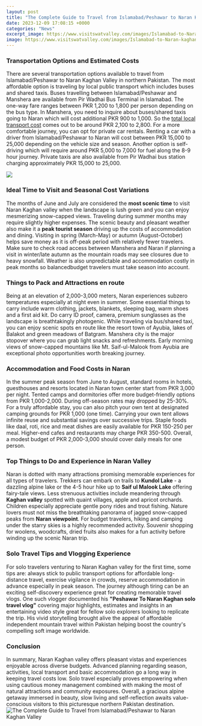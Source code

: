 ```yaml
---
layout: post
title: "The Complete Guide to Travel from Islamabad/Peshawar to Naran Kaghan Valley"
date: 2023-12-09 17:08:15 +0000
categories: "News"
excerpt_image: https://www.visitswatvalley.com/images/Islamabad-to-Naran-kaghan-road-map.jpg
image: https://www.visitswatvalley.com/images/Islamabad-to-Naran-kaghan-road-map.jpg
---
```


### Transportation Options and Estimated Costs
There are several transportation options available to travel from Islamabad/Peshawar to Naran Kaghan Valley in northern Pakistan. The most affordable option is traveling by local public transport which includes buses and shared taxis. Buses travelling between Islamabad/Peshawar and Manshera are available from Pir Wadhai Bus Terminal in Islamabad. The one-way fare ranges between PKR 1,200 to 1,800 per person depending on the bus type. In Manshera, you need to inquire about buses/shared taxis going to Naran which will cost additional PKR 900 to 1,000. So the [total local transport cost](https://store.fi.io.vn/collection/corgi) comes out to be around PKR 2,100 to 2,800. 
For a more comfortable journey, you can opt for private car rentals. Renting a car with a driver from Islamabad/Peshawar to Naran will cost between PKR 15,000 to 25,000 depending on the vehicle size and season. Another option is self-driving which will require around PKR 5,000 to 7,000 for fuel along the 8-9 hour journey. Private taxis are also available from Pir Wadhai bus station charging approximately PKR 15,000 to 25,000.

![](https://travelguideideas.com/wp-content/uploads/2023/02/Tour-Guide-To-Naran-Kaghan-Valley-Pakistan.jpg)
### Ideal Time to Visit and Seasonal Cost Variations
The months of June and July are considered the **most scenic time** to visit Naran Kaghan valley when the landscape is lush green and you can enjoy mesmerizing snow-capped views. Traveling during summer months may require slightly higher expenses. The scenic beauty and pleasant weather also make it a **peak tourist season** driving up the costs of accommodation and dining. 
Visiting in spring (March-May) or autumn (August-October) helps save money as it is off-peak period with relatively fewer travelers. Make sure to check road access between Manshera and Naran if planning a visit in winter/late autumn as the mountain roads may see closures due to heavy snowfall. Weather is also unpredictable and accommodation costly in peak months so balancedbudget travelers must take season into account.
### Things to Pack and Attractions en route 
Being at an elevation of 2,000-3,000 meters, Naran experiences subzero temperatures especially at night even in summer. Some essential things to carry include warm clothing, jackets, blankets, sleeping bag, warm shoes and a first aid kit. Do carry ID proof, camera, premium sunglasses as the landscape is breathtakingly photogenic. 
While traveling via bus/shared taxi, you can enjoy scenic spots en route like the resort town of Ayubia, lakes of Balakot and green meadows of Batgram. Manshera city is the major stopover where you can grab light snacks and refreshments. Early morning views of snow-capped mountains like Mt. Saif-ul-Malook from Ayubia are exceptional photo opportunities worth breaking journey.
### Accommodation and Food Costs in Naran 
In the summer peak season from June to August, standard rooms in hotels, guesthouses and resorts located in Naran town center start from PKR 3,000 per night. Tented camps and dormitories offer more budget-friendly options from PKR 1,000-2,000. During off-season rates may dropped by 25-30%. 
For a truly affordable stay, you can also pitch your own tent at designated camping grounds for PKR 1,000 (one time). Carrying your own tent allows infinite reuse and substantial savings over successive trips. Staple foods like daal, roti, rice and meat dishes are easily available for PKR 150-250 per meal. Higher-end cafes and restaurants may charge PKR 350-500. Overall, a modest budget of PKR 2,000-3,000 should cover daily meals for one person.
### Top Things to Do and Experience in Naran Valley
Naran is dotted with many attractions promising memorable experiences for all types of travelers. Trekkers can embark on trails to **Kundol Lake** - a dazzling alpine lake or the 4-5 hour hike up to **Saif ul Malook Lake** offering fairy-tale views. Less strenuous activities include meandering through **Kaghan valley** spotted with quaint villages, apple and apricot orchards. Children especially appreciate gentle pony rides and trout fishing. Nature lovers must not miss the breathtaking panorama of jagged snow-capped peaks from **Naran viewpoint**. For budget travelers, hiking and camping under the starry skies is a highly recommended activity. Souvenir shopping for woolens, woodcrafts, dried fruits also makes for a fun activity before winding up the scenic Naran trip.
### Solo Travel Tips and Vlogging Experience 
For solo travelers venturing to Naran Kaghan valley for the first time, some tips are: always stick to public transport options for affordable long-distance travel, exercise vigilance in crowds, reserve accommodation in advance especially in peak season. The journey although tiring can be an exciting self-discovery experience great for creating memorable travel vlogs. One such vlogger documented his **"Peshawar To Naran Kaghan solo travel vlog"** covering major highlights, estimates and insights in an entertaining video style great for fellow solo explorers looking to replicate the trip. His vivid storytelling brought alive the appeal of affordable independent mountain travel within Pakistan helping boost the country's compelling soft image worldwide.
### Conclusion
In summary, Naran Kaghan valley offers pleasant vistas and experiences enjoyable across diverse budgets. Advanced planning regarding season, activities, local transport and basic accommodation go a long way in keeping travel costs low. Solo travel especially proves empowering when using cautious money management combined with making the most of natural attractions and community exposures. Overall, a gracious alpine getaway immersed in beauty, slow living and self-reflection awaits value-conscious visitors to this picturesque northern Pakistan destination.
![The Complete Guide to Travel from Islamabad/Peshawar to Naran Kaghan Valley](https://www.visitswatvalley.com/images/Islamabad-to-Naran-kaghan-road-map.jpg)